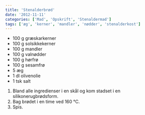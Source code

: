 ```yaml
---
title: 'Stenalderbrød'
date: '2012-11-11'
categories: ['Mad', 'Opskrift', 'Stenaldermad']
tags: ['æg', 'kerner', 'mandler', 'nødder', 'stenalderkost']
---
```


* 100 g græskarkerner
* 100 g solsikkekerner
* 100 g mandler
* 100 g valnødder
* 100 g hørfrø
* 100 g sesamfrø
* 5 æg
* 1 dl olivenolie
* 1 tsk salt

1. Bland alle ingredienser i en skål og kom stadset i en silikonerugbrødsform.
2. Bag brødet i en time ved 160 °C.
3. Spis.
